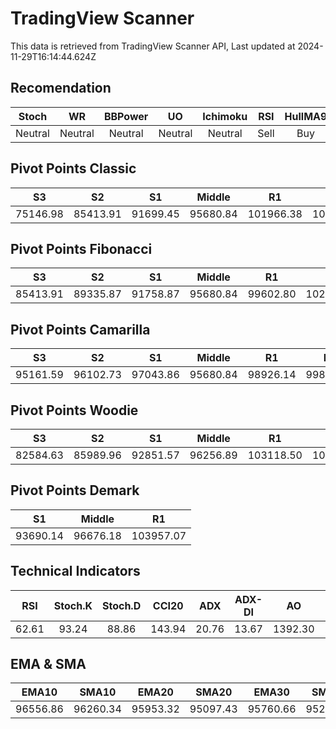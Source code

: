 # TradingView Scanner
This data is retrieved from TradingView Scanner API, Last updated at 2024-11-29T16:14:44.624Z

## Recomendation
| Stoch | WR | BBPower | UO | Ichimoku | RSI | HullMA9 |
| :---: | :---: | :---: | :---: | :---: | :---: | :---: |
| Neutral | Neutral | Neutral | Neutral | Neutral | Sell | Buy |

## Pivot Points Classic
| S3 | S2 | S1 | Middle | R1 | R2 | R3 |
| :---: | :---: | :---: | :---: | :---: | :---: | :---: |
| 75146.98 | 85413.91 | 91699.45 | 95680.84 | 101966.38 | 105947.77 | 116214.70 |

## Pivot Points Fibonacci
| S3 | S2 | S1 | Middle | R1 | R2 | R3 |
| :---: | :---: | :---: | :---: | :---: | :---: | :---: |
| 85413.91 | 89335.87 | 91758.87 | 95680.84 | 99602.80 | 102025.80 | 105947.77 |

## Pivot Points Camarilla
| S3 | S2 | S1 | Middle | R1 | R2 | R3 |
| :---: | :---: | :---: | :---: | :---: | :---: | :---: |
| 95161.59 | 96102.73 | 97043.86 | 95680.84 | 98926.14 | 99867.27 | 100808.41 |

## Pivot Points Woodie
| S3 | S2 | S1 | Middle | R1 | R2 | R3 |
| :---: | :---: | :---: | :---: | :---: | :---: | :---: |
| 82584.63 | 85989.96 | 92851.57 | 96256.89 | 103118.50 | 106523.82 | 113385.43 |

## Pivot Points Demark
| S1 | Middle | R1 |
| :---: | :---: | :---: |
| 93690.14 | 96676.18 | 103957.07 |

## Technical Indicators
| RSI | Stoch.K | Stoch.D | CCI20 | ADX | ADX-DI | AO | Mom | MACD | MACD | W.R | HullMA9 |
| :---: | :---: | :---: | :---: | :---: | :---: | :---: | :---: | :---: | :---: | :---: | :---: |
| 62.61 | 93.24 | 88.86 | 143.94 | 20.76 | 13.67 | 1392.30 | 2625.32 | 538.09 | 117.32 | -7.69 | 98037.28 |

## EMA & SMA
| EMA10 | SMA10 | EMA20 | SMA20 | EMA30 | SMA30 | EMA50 | SMA50 | EMA100 | SMA100 | EMA200 | SMA200 |
| :---: | :---: | :---: | :---: | :---: | :---: | :---: | :---: | :---: | :---: | :---: | :---: |
| 96556.86 | 96260.34 | 95953.32 | 95097.43 | 95760.66 | 95296.87 | 95227.99 | 96447.39 | 92323.39 | 93835.78 | 86021.74 | 83859.50 |